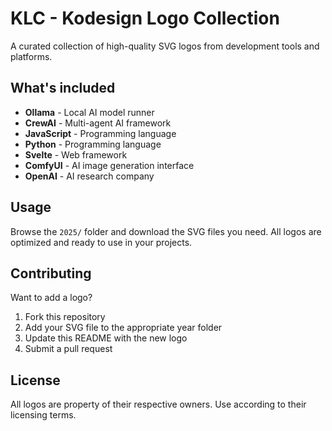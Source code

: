 # KLC - Kodesign Logo Collection

A curated collection of high-quality SVG logos from development tools and platforms.

## What's included

- **Ollama** - Local AI model runner
- **CrewAI** - Multi-agent AI framework  
- **JavaScript** - Programming language
- **Python** - Programming language
- **Svelte** - Web framework
- **ComfyUI** - AI image generation interface
- **OpenAI** - AI research company

## Usage

Browse the `2025/` folder and download the SVG files you need. All logos are optimized and ready to use in your projects.

## Contributing

Want to add a logo? 

1. Fork this repository
2. Add your SVG file to the appropriate year folder
3. Update this README with the new logo
4. Submit a pull request

## License

All logos are property of their respective owners. Use according to their licensing terms. 
